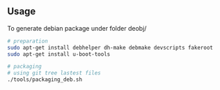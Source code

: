 ## Usage
To generate debian package under folder deobj/
```bash
# preparation
sudo apt-get install debhelper dh-make debmake devscripts fakeroot
sudo apt-get install u-boot-tools

# packaging
# using git tree lastest files
./tools/packaging_deb.sh
```
